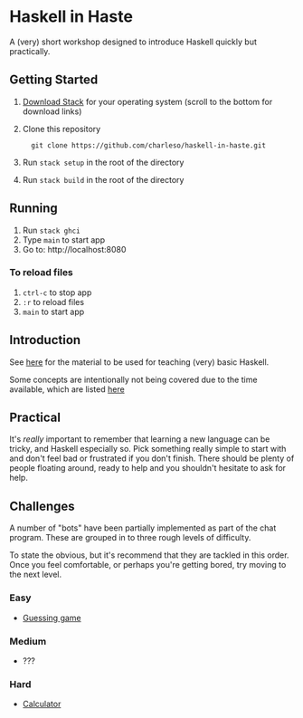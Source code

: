 # Haskell in Haste

A (very) short workshop designed to introduce Haskell quickly but practically.

## Getting Started

1. [Download Stack](https://github.com/commercialhaskell/stack/wiki/Downloads) for your operating system (scroll to the bottom for download links)
2. Clone this repository

         git clone https://github.com/charleso/haskell-in-haste.git

3. Run `stack setup` in the root of the directory
4. Run `stack build` in the root of the directory

## Running

1. Run `stack ghci`
2. Type `main` to start app
3. Go to: http://localhost:8080

### To reload files
1. `ctrl-c` to stop app
2. `:r` to reload files
3. `main` to start app

## Introduction

See [here](Introduction.md) for the material to be used for teaching (very) basic Haskell.

Some concepts are intentionally not being covered due to the time available, which are listed [here](Avoid.md)

## Practical

It's _really_ important to remember that learning a new language can be tricky,
and Haskell especially so. Pick something really simple to start with and
don't feel bad or frustrated if you don't finish.
There should be plenty of people floating around, ready to help and you
shouldn't hesitate to ask for help.

## Challenges

A number of "bots" have been partially implemented as part of the chat program.
These are grouped in to three rough levels of difficulty.

To state the obvious, but it's recommend that they are tackled in this order.
Once you feel comfortable, or perhaps you're getting bored, try moving to the next level.

### Easy

- [Guessing game](src/Chat/Bot/Guess.hs)

### Medium

- ???

### Hard

- [Calculator](src/Chat/Bot/Calculator.hs)
